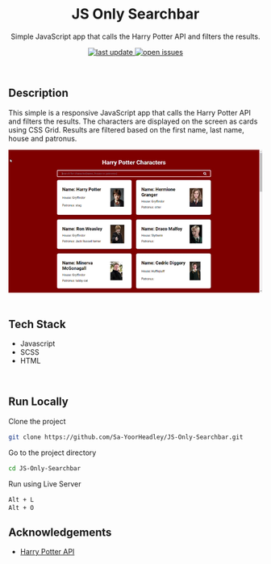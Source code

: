 <div align="center">

  <h1>JS Only Searchbar</h1>
  
  <p>
    Simple JavaScript app that calls the Harry Potter API and filters the results. 
  </p>
  
<!-- Badges -->
<p>
  <a href="">
    <img src="https://img.shields.io/github/last-commit/Sa-YoorHeadley/JS-Only-Searchbar" alt="last update" />
  </a>
  <a href="https://github.com/Sa-YoorHeadley/JS-Only-Searchbar/issues/">
    <img src="https://img.shields.io/github/issues/Sa-YoorHeadley/JS-Only-Searchbar" alt="open issues" />
  </a>
</p>
</div>

<br />

## Description 
This simple is a responsive JavaScript app that calls the Harry Potter API and filters the results. The characters are displayed on the screen as cards using CSS Grid. Results are filtered based on the first name, last name, house and patronus.
<!-- Video -->
<div align="center"> 
  <img src="https://github.com/Sa-YoorHeadley/JS-Only-Searchbar/blob/main/assets/Preview.gif?raw=true" alt="screenshot" />
</div>

<br />

<!-- TechStack -->
## Tech Stack
  <ul>
    <li>Javascript</li>
    <li>SCSS</li>
    <li>HTML</li>
  </ul>

<br />

<!-- Run Locally -->
## Run Locally

Clone the project

```bash
git clone https://github.com/Sa-YoorHeadley/JS-Only-Searchbar.git
```

Go to the project directory

```bash
cd JS-Only-Searchbar
```

Run using Live Server
```
Alt + L 
Alt + O
```

<!-- Acknowledgements -->
## Acknowledgements

- [Harry Potter API]("http://hp-api.herokuapp.com")
